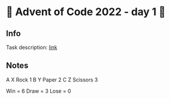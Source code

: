 # 🎄 Advent of Code 2022 - day 1 🎄

## Info

Task description: [link](https://adventofcode.com/2022/day/1)

## Notes

A X Rock 1
B Y Paper 2
C Z Scissors 3

Win = 6
Draw = 3
Lose = 0
